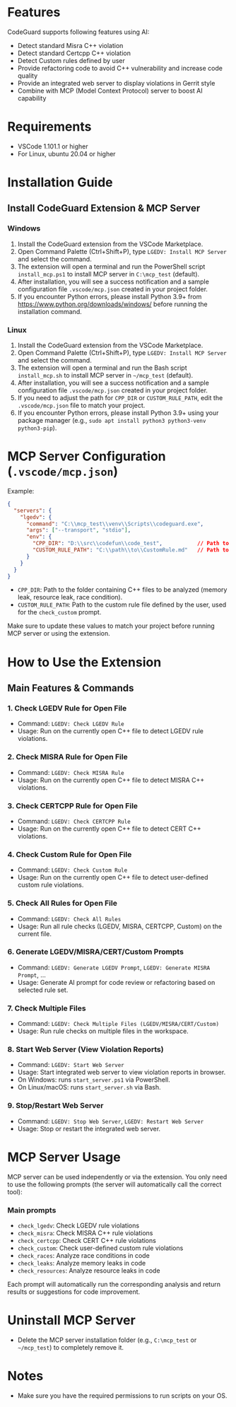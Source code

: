 
# Features
CodeGuard supports following features using AI:
- Detect standard Misra C++ violation
- Detect standard Certcpp C++ violation
- Detect Custom rules defined by user
- Provide refactoring code to avoid C++ vulnerability and increase code quality
- Provide an integrated web server to display violations in Gerrit style
- Combine with MCP (Model Context Protocol) server to boost AI capability

# Requirements
- VSCode 1.101.1 or higher
- For Linux, ubuntu 20.04 or higher

# Installation Guide

## Install CodeGuard Extension & MCP Server

### Windows
1. Install the CodeGuard extension from the VSCode Marketplace.
2. Open Command Palette (Ctrl+Shift+P), type `LGEDV: Install MCP Server` and select the command.
3. The extension will open a terminal and run the PowerShell script `install_mcp.ps1` to install MCP server in `C:\mcp_test` (default).
4. After installation, you will see a success notification and a sample configuration file `.vscode/mcp.json` created in your project folder.
5. If you encounter Python errors, please install Python 3.9+ from https://www.python.org/downloads/windows/ before running the installation command.

### Linux
1. Install the CodeGuard extension from the VSCode Marketplace.
2. Open Command Palette (Ctrl+Shift+P), type `LGEDV: Install MCP Server` and select the command.
3. The extension will open a terminal and run the Bash script `install_mcp.sh` to install MCP server in `~/mcp_test` (default).
4. After installation, you will see a success notification and a sample configuration file `.vscode/mcp.json` created in your project folder.
5. If you need to adjust the path for `CPP_DIR` or `CUSTOM_RULE_PATH`, edit the `.vscode/mcp.json` file to match your project.
6. If you encounter Python errors, please install Python 3.9+ using your package manager (e.g., `sudo apt install python3 python3-venv python3-pip`).

# MCP Server Configuration (`.vscode/mcp.json`)

Example:
```json
{
  "servers": {
    "lgedv": {
      "command": "C:\\mcp_test\\venv\\Scripts\\codeguard.exe",
      "args": ["--transport", "stdio"],
      "env": {
        "CPP_DIR": "D:\\src\\codefun\\code_test",           // Path to C++ source files for analysis (memory leak, resource leak, race condition)
        "CUSTOM_RULE_PATH": "C:\\path\\to\\CustomRule.md"   // Path to user-defined custom rule file (used for 'check_custom' prompt)
      }
    }
  }
}
```

- `CPP_DIR`: Path to the folder containing C++ files to be analyzed (memory leak, resource leak, race condition).
- `CUSTOM_RULE_PATH`: Path to the custom rule file defined by the user, used for the `check_custom` prompt.

Make sure to update these values to match your project before running MCP server or using the extension.

# How to Use the Extension

## Main Features & Commands

### 1. Check LGEDV Rule for Open File
- Command: `LGEDV: Check LGEDV Rule`
- Usage: Run on the currently open C++ file to detect LGEDV rule violations.

### 2. Check MISRA Rule for Open File
- Command: `LGEDV: Check MISRA Rule`
- Usage: Run on the currently open C++ file to detect MISRA C++ violations.

### 3. Check CERTCPP Rule for Open File
- Command: `LGEDV: Check CERTCPP Rule`
- Usage: Run on the currently open C++ file to detect CERT C++ violations.

### 4. Check Custom Rule for Open File
- Command: `LGEDV: Check Custom Rule`
- Usage: Run on the currently open C++ file to detect user-defined custom rule violations.

### 5. Check All Rules for Open File
- Command: `LGEDV: Check All Rules`
- Usage: Run all rule checks (LGEDV, MISRA, CERTCPP, Custom) on the current file.

### 6. Generate LGEDV/MISRA/CERT/Custom Prompts
- Command: `LGEDV: Generate LGEDV Prompt`, `LGEDV: Generate MISRA Prompt`, ...
- Usage: Generate AI prompt for code review or refactoring based on selected rule set.

### 7. Check Multiple Files
- Command: `LGEDV: Check Multiple Files (LGEDV/MISRA/CERT/Custom)`
- Usage: Run rule checks on multiple files in the workspace.

### 8. Start Web Server (View Violation Reports)
- Command: `LGEDV: Start Web Server`
- Usage: Start integrated web server to view violation reports in browser.
- On Windows: runs `start_server.ps1` via PowerShell.
- On Linux/macOS: runs `start_server.sh` via Bash.

### 9. Stop/Restart Web Server
- Command: `LGEDV: Stop Web Server`, `LGEDV: Restart Web Server`
- Usage: Stop or restart the integrated web server.

# MCP Server Usage

MCP server can be used independently or via the extension. You only need to use the following prompts (the server will automatically call the correct tool):

### Main prompts
- `check_lgedv`: Check LGEDV rule violations
- `check_misra`: Check MISRA C++ rule violations
- `check_certcpp`: Check CERT C++ rule violations
- `check_custom`: Check user-defined custom rule violations
- `check_races`: Analyze race conditions in code
- `check_leaks`: Analyze memory leaks in code
- `check_resources`: Analyze resource leaks in code

Each prompt will automatically run the corresponding analysis and return results or suggestions for code improvement.

# Uninstall MCP Server
- Delete the MCP server installation folder (e.g., `C:\mcp_test` or `~/mcp_test`) to completely remove it.

# Notes
- Make sure you have the required permissions to run scripts on your OS.